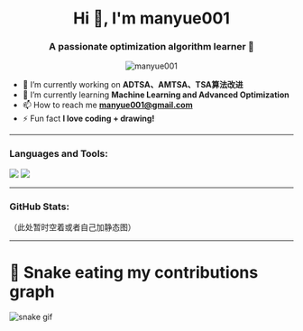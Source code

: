 <h1 align="center">Hi 👋, I'm manyue001</h1>
<h3 align="center">A passionate optimization algorithm learner 🚀</h3>

<p align="center">
  <img src="https://komarev.com/ghpvc/?username=manyue001&label=Profile%20views&color=0e75b6&style=flat" alt="manyue001" />
</p>

- 🔭 I’m currently working on **ADTSA、AMTSA、TSA算法改进**
- 🌱 I’m currently learning **Machine Learning and Advanced Optimization**
- 📫 How to reach me **manyue001@gmail.com**
- ⚡ Fun fact **I love coding + drawing!**

---

<h3 align="left">Languages and Tools:</h3>
<p align="left">
  <img src="https://img.shields.io/badge/Python-3776AB?style=for-the-badge&logo=python&logoColor=white"/>
  <img src="https://img.shields.io/badge/MATLAB-0076A8?style=for-the-badge&logo=mathworks&logoColor=white"/>
</p>

---

<h3 align="left">GitHub Stats:</h3>
<p align="left">
（此处暂时空着或者自己加静态图）
</p>

---

# 🐍 Snake eating my contributions graph

![snake gif](https://github.com/manyue001/manyue001/blob/output/github-contribution-grid-snake.gif)
